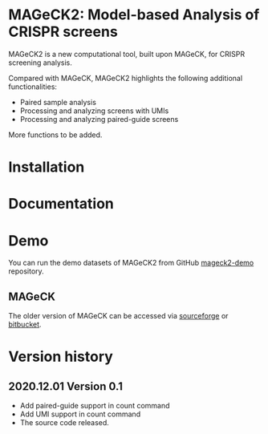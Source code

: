 
# MAGeCK2: Model-based Analysis of CRISPR screens

MAGeCK2 is a new computational tool, built upon MAGeCK, for CRISPR screening analysis.

Compared with MAGeCK, MAGeCK2 highlights the following additional functionalities:

* Paired sample analysis
* Processing and analyzing screens with UMIs
* Processing and analyzing paired-guide screens

More functions to be added.

# Installation

# Documentation

# Demo

You can run the demo datasets of MAGeCK2 from GitHub [mageck2-demo](https://github.com/davidliwei/mageck2-demo) repository.

## MAGeCK

The older version of MAGeCK can be accessed via [sourceforge](https://sourceforge.net/projects/mageck/) or [bitbucket](https://bitbucket.org/liulab/mageck/src/master/).





# Version history

## 2020.12.01 Version 0.1

* Add paired-guide support in count command
* Add UMI support in count command
* The source code released.
